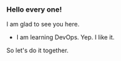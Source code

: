 ### Hello every one!
I am glad to see you here.

- I am learning DevOps. Yep. I like it.

So let's do it together.
